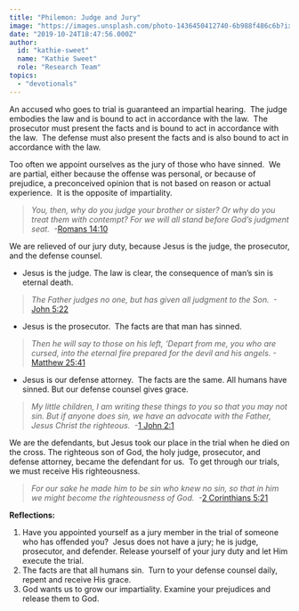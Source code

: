 ```yaml
---
title: "Philemon: Judge and Jury"
image: "https://images.unsplash.com/photo-1436450412740-6b988f486c6b?ixlib=rb-1.2.1&q=85&fm=jpg&crop=entropy&cs=srgb&ixid=eyJhcHBfaWQiOjk2NjF9"
date: "2019-10-24T18:47:56.000Z"
author:
  id: "kathie-sweet"
  name: "Kathie Sweet"
  role: "Research Team"
topics:
  - "devotionals"
---
```

An accused who goes to trial is guaranteed an impartial hearing.  The judge embodies the law and is bound to act in accordance with the law.  The prosecutor must present the facts and is bound to act in accordance with the law.  The defense must also present the facts and is also bound to act in accordance with the law.   

Too often we appoint ourselves as the jury of those who have sinned.  We are partial, either because the offense was personal, or because of prejudice, a preconceived opinion that is not based on reason or actual experience.  It is the opposite of impartiality. 

> _You, then, why do you judge your brother or sister? Or why do you treat them with contempt? For we will all stand before God’s judgment seat._  -[Romans 14:10][1]

We are relieved of our jury duty, because Jesus is the judge, the prosecutor, and the defense counsel. 

* Jesus is the judge. The law is clear, the consequence of man’s sin is eternal death. 
> _The Father judges no one, but has given all judgment to the Son._  -[John 5:22][2]

* Jesus is the prosecutor.  The facts are that man has sinned. 
> _Then he will say to those on his left, ‘Depart from me, you who are cursed, into the eternal fire prepared for the devil and his angels._ -[Matthew 25:41][3]

* Jesus is our defense attorney.  The facts are the same. All humans have sinned. But our defense counsel gives grace.
> _My little children, I am writing these things to you so that you may not sin. But if anyone does sin, we have an advocate with the Father, Jesus Christ the righteous._  -[1 John 2:1][4]

We are the defendants, but Jesus took our place in the trial when he died on the cross. The righteous son of God, the holy judge, prosecutor, and defense attorney, became the defendant for us.  To get through our trials, we must receive His righteousness.   
> _For our sake he made him to be sin who knew no sin, so that in him we might become the righteousness of God._  -[2 Corinthians 5:21][5]

**Reflections:** 
1. Have you appointed yourself as a jury member in the trial of someone who has offended you?  Jesus does not have a jury; he is judge, prosecutor, and defender.  Release yourself of your jury duty and let Him execute the trial. 
2. The facts are that all humans sin.  Turn to your defense counsel daily, repent and receive His grace.
3. God wants us to grow our impartiality.  Examine your prejudices and release them to God.

[1]: https://my.bible.com/bible/111/ROM.14.10
[2]: https://my.bible.com/bible/111/JHN.5.22
[3]: https://my.bible.com/bible/111/MAT.25.41
[4]: https://my.bible.com/bible/111/1JN.2.1
[5]: https://my.bible.com/bible/111/2CO.5.21
